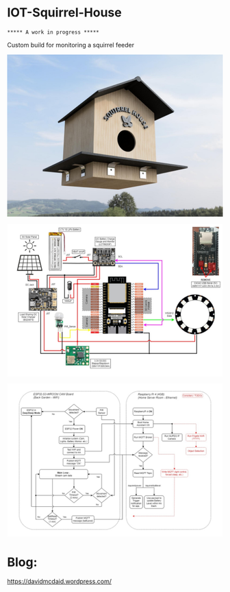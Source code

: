 # IOT-Squirrel-House

`***** A work in progress ***** ` 

Custom build for monitoring a squirrel feeder

![](other/Render_2.jpg)

![](other/sys_diag_v3.jpg)

![](other/sw_diag_v2.jpg)

# Blog:

https://davidmcdaid.wordpress.com/

